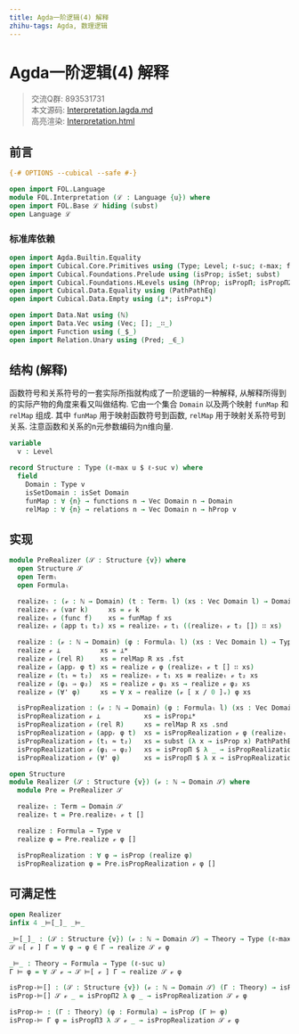 ```yaml
---
title: Agda一阶逻辑(4) 解释
zhihu-tags: Agda, 数理逻辑
---
```


# Agda一阶逻辑(4) 解释

> 交流Q群: 893531731  
> 本文源码: [Interpretation.lagda.md](https://github.com/choukh/agda-flypitch/blob/main/src/FOL/Interpretation.lagda.md)  
> 高亮渲染: [Interpretation.html](https://choukh.github.io/agda-flypitch/FOL.Interpretation.html)  

## 前言

```agda
{-# OPTIONS --cubical --safe #-}

open import FOL.Language
module FOL.Interpretation (ℒ : Language {u}) where
open import FOL.Base ℒ hiding (subst)
open Language ℒ
```

### 标准库依赖

```agda
open import Agda.Builtin.Equality
open import Cubical.Core.Primitives using (Type; Level; ℓ-suc; ℓ-max; fst; snd)
open import Cubical.Foundations.Prelude using (isProp; isSet; subst)
open import Cubical.Foundations.HLevels using (hProp; isPropΠ; isPropΠ2; isPropΠ3)
open import Cubical.Data.Equality using (PathPathEq)
open import Cubical.Data.Empty using (⊥*; isProp⊥*)

open import Data.Nat using (ℕ)
open import Data.Vec using (Vec; []; _∷_)
open import Function using (_$_)
open import Relation.Unary using (Pred; _∈_)
```

## 结构 (解释)

函数符号和关系符号的一套实际所指就构成了一阶逻辑的一种解释, 从解释所得到的实际产物的角度来看又叫做结构. 它由一个集合 `Domain` 以及两个映射 `funMap` 和 `relMap` 组成. 其中 `funMap` 用于映射函数符号到函数, `relMap` 用于映射关系符号到关系. 注意函数和关系的n元参数编码为n维向量.

```agda
variable
  v : Level

record Structure : Type (ℓ-max u $ ℓ-suc v) where
  field
    Domain : Type v
    isSetDomain : isSet Domain
    funMap : ∀ {n} → functions n → Vec Domain n → Domain
    relMap : ∀ {n} → relations n → Vec Domain n → hProp v
```

## 实现

```agda
module PreRealizer (𝒮 : Structure {v}) where
  open Structure 𝒮
  open Termₗ
  open Formulaₗ

  realizeₜ : (𝓋 : ℕ → Domain) (t : Termₗ l) (xs : Vec Domain l) → Domain
  realizeₜ 𝓋 (var k)     xs = 𝓋 k
  realizeₜ 𝓋 (func f)    xs = funMap f xs
  realizeₜ 𝓋 (app t₁ t₂) xs = realizeₜ 𝓋 t₁ ((realizeₜ 𝓋 t₂ []) ∷ xs)

  realize : (𝓋 : ℕ → Domain) (φ : Formulaₗ l) (xs : Vec Domain l) → Type v
  realize 𝓋 ⊥          xs = ⊥*
  realize 𝓋 (rel R)    xs = relMap R xs .fst
  realize 𝓋 (appᵣ φ t) xs = realize 𝓋 φ (realizeₜ 𝓋 t [] ∷ xs)
  realize 𝓋 (t₁ ≈ t₂)  xs = realizeₜ 𝓋 t₁ xs ≡ realizeₜ 𝓋 t₂ xs
  realize 𝓋 (φ₁ ⇒ φ₂)  xs = realize 𝓋 φ₁ xs → realize 𝓋 φ₂ xs
  realize 𝓋 (∀' φ)     xs = ∀ x → realize (𝓋 [ x / 0 ]ᵥ) φ xs

  isPropRealization : (𝓋 : ℕ → Domain) (φ : Formulaₗ l) (xs : Vec Domain l) → isProp (realize 𝓋 φ xs)
  isPropRealization 𝓋 ⊥           xs = isProp⊥*
  isPropRealization 𝓋 (rel R)     xs = relMap R xs .snd
  isPropRealization 𝓋 (appᵣ φ t)  xs = isPropRealization 𝓋 φ (realizeₜ 𝓋 t [] ∷ xs)
  isPropRealization 𝓋 (t₁ ≈ t₂)   xs = subst (λ x → isProp x) PathPathEq (isSetDomain (realizeₜ 𝓋 t₁ xs) (realizeₜ 𝓋 t₂ xs))
  isPropRealization 𝓋 (φ₁ ⇒ φ₂)   xs = isPropΠ $ λ _ → isPropRealization 𝓋 φ₂ xs
  isPropRealization 𝓋 (∀' φ)      xs = isPropΠ $ λ x → isPropRealization (𝓋 [ x / 0 ]ᵥ) φ xs
```

```agda
open Structure
module Realizer (𝒮 : Structure {v}) (𝓋 : ℕ → Domain 𝒮) where
  module Pre = PreRealizer 𝒮

  realizeₜ : Term → Domain 𝒮
  realizeₜ t = Pre.realizeₜ 𝓋 t []

  realize : Formula → Type v
  realize φ = Pre.realize 𝓋 φ []

  isPropRealization : ∀ φ → isProp (realize φ)
  isPropRealization φ = Pre.isPropRealization 𝓋 φ []
```

## 可满足性

```agda
open Realizer
infix 4 _⊨[_]_ _⊨_

_⊨[_]_ : (𝒮 : Structure {v}) (𝓋 : ℕ → Domain 𝒮) → Theory → Type (ℓ-max u v)
𝒮 ⊨[ 𝓋 ] Γ = ∀ φ → φ ∈ Γ → realize 𝒮 𝓋 φ

_⊨_ : Theory → Formula → Type (ℓ-suc u)
Γ ⊨ φ = ∀ 𝒮 𝓋 → 𝒮 ⊨[ 𝓋 ] Γ → realize 𝒮 𝓋 φ
```

```agda
isProp-⊨[] : (𝒮 : Structure {v}) (𝓋 : ℕ → Domain 𝒮) (Γ : Theory) → isProp (𝒮 ⊨[ 𝓋 ] Γ)
isProp-⊨[] 𝒮 𝓋 _ = isPropΠ2 λ φ _ → isPropRealization 𝒮 𝓋 φ

isProp-⊨ : (Γ : Theory) (φ : Formula) → isProp (Γ ⊨ φ)
isProp-⊨ Γ φ = isPropΠ3 λ 𝒮 𝓋 _ → isPropRealization 𝒮 𝓋 φ
```
